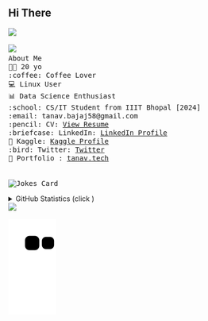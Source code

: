 <div>
<!-- <a href="https://tanav2202.github.io/" target=_blank > <img align="left" src="./Assets/TanavLogoDark.jpeg" alt="My Logo" width="160" height="160"></a> 
<h2 align="center">𝐇𝐞𝐥𝐥𝐨 𝐟𝐞𝐥𝐥𝐨𝐰 <𝚌𝚘𝚍𝚎𝚛𝚜>! </h1> -->
<!--    <h3>👈 My Logo </h3> -->
 </div>
<div>
<h2> Hi There </h2>
<img src="https://c.tenor.com/mw0Zuc8nL50AAAAC/garfield-waving.gif" height=200 >
</div>
 <div>
 <p>
 <img src="https://road-to-kaggle-grandmaster.vercel.app/api/simple/tanavbajaj" /> <br>
  <samp>
  About Me <br>
👨‍💻 20 yo <br> :coffee: Coffee Lover  <br>💻 Linux User <br> 📊 Data Science Enthusiast <br>
<!--     :house_with_garden: Based in India 🇮🇳<br> -->
    :school: CS/IT Student from IIIT Bhopal [2024]<br>
    :email:	tanav.bajaj58@gmail.com <br>
    :pencil: CV: <a href="https://drive.google.com/file/d/1u1QwXrAhLfjlPdYw-9Nz81xzPj3_84gE/view?usp=sharing">View Resume</a> <br>
    :briefcase: LinkedIn:  <a href="https://www.linkedin.com/in/tanav-bajaj/">LinkedIn Profile</a> <br>
 📓 Kaggle: <a href="https://www.kaggle.com/tanavbajaj">Kaggle Profile</a> <br>
    :bird: Twitter:  <a href="https://twitter.com/tanav2202/">Twitter</a> <br>
   📱 Portfolio :  <a href="https://tanav.tech">tanav.tech</a> <br><br><br>
<img src="https://readme-jokes.vercel.app/api?theme=solidBlue" alt="Jokes Card" >
</samp>
</p>
</div>
<!--  <p align="center">
<a href="https://www.kaggle.com/tanavbajaj" target=_blank><img align="left" src="https://cdn4.iconfinder.com/data/icons/logos-and-brands/512/189_Kaggle_logo_logos-512.png" height="65" width="70" ></a> -->
 
<!--   <a href="https://dev.to/tanav2202" target=_blank><img align="left" src="https://d2fltix0v2e0sb.cloudfront.net/dev-black.png" height="60" width="60" ></a> -->
<!--  </p> 
 <p align="left">
 <img src="https://road-to-kaggle-grandmaster.vercel.app/api/badges/tanavbajaj/notebook" /> -->
 
 
<!--  
 <img src="https://road-to-kaggle-grandmaster.vercel.app/api/badges/tanavbajaj/dataset" />
 
  <img src="https://road-to-kaggle-grandmaster.vercel.app/api/badges/tanavbajaj/competition" />
 
  
 <img src="https://road-to-kaggle-grandmaster.vercel.app/api/badges/tanavbajaj/discussion" /> -->
 </p>
<!--  <h2 align="center" > My Laptop looks like this </h2> -->

<!--
<h3 align="center">Connect with me:</h3>
<p align="center">
 <a href="https://medium.com/@tanav2202" target=_blank><img align="center" src="https://cdn4.iconfinder.com/data/icons/social-media-2210/24/Medium-512.png" height="70" width="70" ></a>
<a href="https://twitter.com/tanav2202" target="blank"><img align="center" src="https://raw.githubusercontent.com/rahuldkjain/github-profile-readme-generator/master/src/images/icons/Social/twitter.svg" alt="tanav2202" height="50" width="60" /></a>
<a href="https://linkedin.com/in/tanav-bajaj" target="blank"><img align="center" src="https://raw.githubusercontent.com/rahuldkjain/github-profile-readme-generator/master/src/images/icons/Social/linked-in-alt.svg" alt="tanav-bajaj" height="50" width="60" /></a>
<a href="https://instagram.com/tanav_2202_" target="blank"><img align="center" src="https://raw.githubusercontent.com/rahuldkjain/github-profile-readme-generator/master/src/images/icons/Social/instagram.svg" alt="tanav2202" height="50" width="60" /></a>
 <a href="https://www.youtube.com/channel/UCqZrhUq6F3r7sNyYr2knAqQ" target="blank"><img align="center" src="https://raw.githubusercontent.com/rahuldkjain/github-profile-readme-generator/master/src/images/icons/Social/youtube.svg" alt="tanav2202" height="50" width="60" /></a>
</p>


<h3 align="center">My Tech Stack :</h3>
<p align="center"> <a href="https://getbootstrap.com" target="_blank"> <img src="https://raw.githubusercontent.com/devicons/devicon/master/icons/bootstrap/bootstrap-plain-wordmark.svg" alt="bootstrap" width="40" height="40"/> </a> <a href="https://www.cprogramming.com/" target="_blank"> <img src="https://raw.githubusercontent.com/devicons/devicon/master/icons/c/c-original.svg" alt="c" width="40" height="40"/> </a> <a href="https://www.w3schools.com/cpp/" target="_blank"> <img src="https://raw.githubusercontent.com/devicons/devicon/master/icons/cplusplus/cplusplus-original.svg" alt="cplusplus" width="40" height="40"/> </a> <a href="https://www.w3schools.com/css/" target="_blank"> <img src="https://raw.githubusercontent.com/devicons/devicon/master/icons/css3/css3-original-wordmark.svg" alt="css3" width="40" height="40"/> </a> <a href="https://www.figma.com/" target="_blank"> <img src="https://www.vectorlogo.zone/logos/figma/figma-icon.svg" alt="figma" width="40" height="40"/> </a><a href="https://www.w3.org/html/" target="_blank"> <img src="https://raw.githubusercontent.com/devicons/devicon/master/icons/html5/html5-original-wordmark.svg" alt="html5" width="40" height="40"/> </a> <a href="https://developer.mozilla.org/en-US/docs/Web/JavaScript" target="_blank"> <img src="https://raw.githubusercontent.com/devicons/devicon/master/icons/javascript/javascript-original.svg" alt="javascript" width="40" height="40"/> </a> <a href="https://www.linux.org/" target="_blank"> <img src="https://raw.githubusercontent.com/devicons/devicon/master/icons/linux/linux-original.svg" alt="linux" width="40" height="40"/> </a> <a href="https://www.python.org" target="_blank"> <img src="https://raw.githubusercontent.com/devicons/devicon/master/icons/python/python-original.svg" alt="python" width="40" height="40"/> </a> <a href="https://sass-lang.com" target="_blank"> <img src="https://raw.githubusercontent.com/devicons/devicon/master/icons/sass/sass-original.svg" alt="sass" width="40" height="40"/> </a> </p>
--->
<details>

  <summary>GitHub Statistics (click )</summary>

<p ><img src="https://github-readme-stats.vercel.app/api/top-langs?username=tanav2202&show_icons=true&locale=en&layout=compact&theme=radical" alt="tanav2202" /> </p>

<!-- <p>&nbsp;<img align="center" src="https://github-readme-stats.vercel.app/api?username=tanav2202&show_icons=true&locale=en" alt="tanav2202" /></p>? -->


<p  >
<img  src="https://github-readme-streak-stats.herokuapp.com/?user=tanav2202&theme=dark" height='200px' alt="tanav2202" />
</p>

<p  >
<img  src="https://activity-graph.herokuapp.com/graph?username=tanav2202&bg_color=011627&color=e4e2e2&line=fafafa&point=f4f2f2&area=true&hide_border=true" height='200px' alt="tanav2202" />
</p>

</details>
<img src="https://img.wattpad.com/89cee45faa91f2956d3fe517eb0d518b373bff88/68747470733a2f2f73332e616d617a6f6e6177732e636f6d2f776174747061642d6d656469612d736572766963652f53746f7279496d6167652f3037497265316971764c2d7535513d3d2d3338343630323834392e313461623735376131643436633966383830333638363339363833332e676966">

<p>
  <img src="https://github.com/tanav2202/tanav2202/blob/output/github-contribution-grid-snake.svg" alt="snake">
</p>

